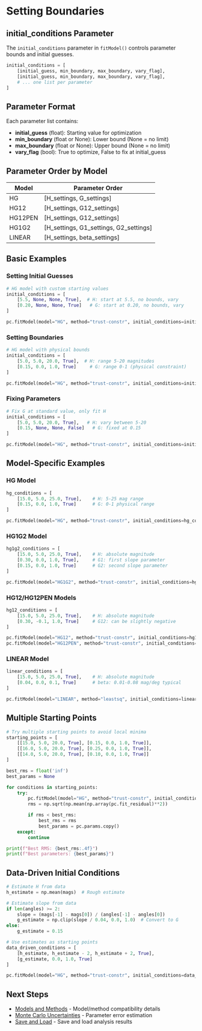 # Setting Boundaries

## initial_conditions Parameter

The `initial_conditions` parameter in `fitModel()` controls parameter bounds and initial guesses.

```python
initial_conditions = [
    [initial_guess, min_boundary, max_boundary, vary_flag],
    [initial_guess, min_boundary, max_boundary, vary_flag],
    # ... one list per parameter
]
```

## Parameter Format

Each parameter list contains:
- **initial_guess** (float): Starting value for optimization
- **min_boundary** (float or None): Lower bound (None = no limit)
- **max_boundary** (float or None): Upper bound (None = no limit)
- **vary_flag** (bool): True to optimize, False to fix at initial_guess

## Parameter Order by Model

| Model | Parameter Order |
|-------|----------------|
| HG | [H_settings, G_settings] |
| HG12 | [H_settings, G12_settings] |
| HG12PEN | [H_settings, G12_settings] |
| HG1G2 | [H_settings, G1_settings, G2_settings] |
| LINEAR | [H_settings, beta_settings] |

## Basic Examples

### Setting Initial Guesses

```python
# HG model with custom starting values
initial_conditions = [
    [5.5, None, None, True],  # H: start at 5.5, no bounds, vary
    [0.20, None, None, True]   # G: start at 0.20, no bounds, vary
]

pc.fitModel(model="HG", method="trust-constr", initial_conditions=initial_conditions)
```

### Setting Boundaries

```python
# HG model with physical bounds
initial_conditions = [
    [5.0, 5.0, 20.0, True],  # H: range 5-20 magnitudes
    [0.15, 0.0, 1.0, True]     # G: range 0-1 (physical constraint)
]

pc.fitModel(model="HG", method="trust-constr", initial_conditions=initial_conditions)
```

### Fixing Parameters

```python
# Fix G at standard value, only fit H
initial_conditions = [
    [5.0, 5.0, 20.0, True],   # H: vary between 5-20
    [0.15, None, None, False]   # G: fixed at 0.15
]

pc.fitModel(model="HG", method="trust-constr", initial_conditions=initial_conditions)
```

## Model-Specific Examples

### HG Model

```python
hg_conditions = [
    [15.0, 5.0, 25.0, True],    # H: 5-25 mag range
    [0.15, 0.0, 1.0, True]      # G: 0-1 physical range
]

pc.fitModel(model="HG", method="trust-constr", initial_conditions=hg_conditions)
```

### HG1G2 Model

```python
hg1g2_conditions = [
    [15.0, 5.0, 25.0, True],    # H: absolute magnitude
    [0.30, 0.0, 1.0, True],     # G1: first slope parameter
    [0.15, 0.0, 1.0, True]      # G2: second slope parameter
]

pc.fitModel(model="HG1G2", method="trust-constr", initial_conditions=hg1g2_conditions)
```

### HG12/HG12PEN Models

```python
hg12_conditions = [
    [15.0, 5.0, 25.0, True],    # H: absolute magnitude
    [0.30, -0.1, 1.0, True]     # G12: can be slightly negative
]

pc.fitModel(model="HG12", method="trust-constr", initial_conditions=hg12_conditions)
pc.fitModel(model="HG12PEN", method="trust-constr", initial_conditions=hg12_conditions)
```

### LINEAR Model

```python
linear_conditions = [
    [15.0, 5.0, 25.0, True],    # H: absolute magnitude
    [0.04, 0.0, 0.1, True]      # beta: 0.01-0.08 mag/deg typical
]

pc.fitModel(model="LINEAR", method="leastsq", initial_conditions=linear_conditions)
```

## Multiple Starting Points

```python
# Try multiple starting points to avoid local minima
starting_points = [
    [[15.0, 5.0, 20.0, True], [0.15, 0.0, 1.0, True]],
    [[16.0, 5.0, 20.0, True], [0.25, 0.0, 1.0, True]],
    [[14.0, 5.0, 20.0, True], [0.10, 0.0, 1.0, True]]
]

best_rms = float('inf')
best_params = None

for conditions in starting_points:
    try:
        pc.fitModel(model="HG", method="trust-constr", initial_conditions=conditions)
        rms = np.sqrt(np.mean(np.array(pc.fit_residual)**2))

        if rms < best_rms:
            best_rms = rms
            best_params = pc.params.copy()
    except:
        continue

print(f"Best RMS: {best_rms:.4f}")
print(f"Best parameters: {best_params}")
```

## Data-Driven Initial Conditions

```python
# Estimate H from data
h_estimate = np.mean(mags)  # Rough estimate

# Estimate slope from data
if len(angles) >= 2:
    slope = (mags[-1] - mags[0]) / (angles[-1] - angles[0])
    g_estimate = np.clip(slope / 0.04, 0.0, 1.0)  # Convert to G
else:
    g_estimate = 0.15

# Use estimates as starting points
data_driven_conditions = [
    [h_estimate, h_estimate - 2, h_estimate + 2, True],
    [g_estimate, 0.0, 1.0, True]
]

pc.fitModel(model="HG", method="trust-constr", initial_conditions=data_driven_conditions)
```

## Next Steps

- [Models and Methods](models-methods.md) - Model/method compatibility details
- [Monte Carlo Uncertainties](uncertainties.md) - Parameter error estimation
- [Save and Load](save-load.md) - Save and load analysis results
